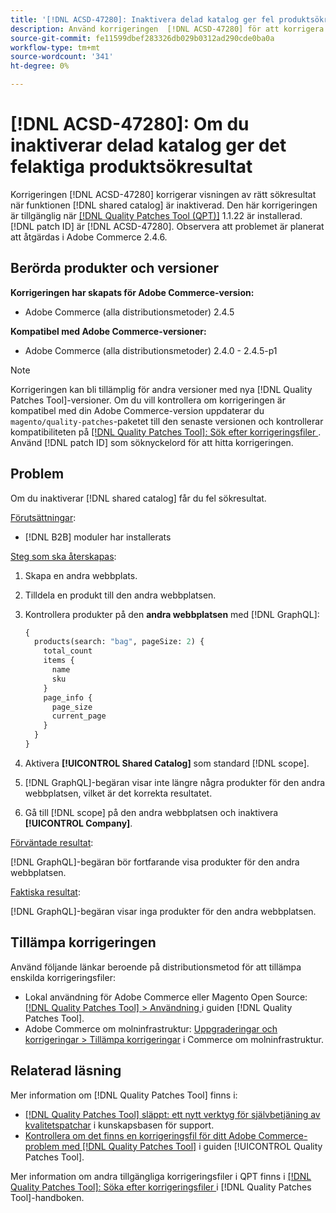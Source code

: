 ```yaml
---
title: '[!DNL ACSD-47280]: Inaktivera delad katalog ger fel produktsökresultat'
description: Använd korrigeringen  [!DNL ACSD-47280] för att korrigera och visa rätt sökresultat när funktionen för delad katalog är inaktiverad.
source-git-commit: fe11599dbef283326db029b0312ad290cde0ba0a
workflow-type: tm+mt
source-wordcount: '341'
ht-degree: 0%

---
```


# [!DNL ACSD-47280]: Om du inaktiverar delad katalog ger det felaktiga produktsökresultat

Korrigeringen [!DNL ACSD-47280] korrigerar visningen av rätt sökresultat när funktionen [!DNL shared catalog] är inaktiverad. Den här korrigeringen är tillgänglig när [[!DNL Quality Patches Tool (QPT)]](https://experienceleague.adobe.com/sv/docs/commerce-knowledge-base/kb/announcements/commerce-announcements/magento-quality-patches-released-new-tool-to-self-serve-quality-patches) 1.1.22 är installerad. [!DNL patch ID] är [!DNL ACSD-47280]. Observera att problemet är planerat att åtgärdas i Adobe Commerce 2.4.6.

## Berörda produkter och versioner

**Korrigeringen har skapats för Adobe Commerce-version:**
* Adobe Commerce (alla distributionsmetoder) 2.4.5

**Kompatibel med Adobe Commerce-versioner:**
* Adobe Commerce (alla distributionsmetoder) 2.4.0 - 2.4.5-p1

>[!NOTE]
>
>Korrigeringen kan bli tillämplig för andra versioner med nya [!DNL Quality Patches Tool]-versioner. Om du vill kontrollera om korrigeringen är kompatibel med din Adobe Commerce-version uppdaterar du `magento/quality-patches`-paketet till den senaste versionen och kontrollerar kompatibiliteten på [[!DNL Quality Patches Tool]: Sök efter korrigeringsfiler ](https://experienceleague.adobe.com/tools/commerce-quality-patches/index.html?lang=sv-SE). Använd [!DNL patch ID] som söknyckelord för att hitta korrigeringen.

## Problem

Om du inaktiverar [!DNL shared catalog] får du fel sökresultat.

<u>Förutsättningar</u>:

* [!DNL B2B] moduler har installerats

<u>Steg som ska återskapas</u>:

1. Skapa en andra webbplats.
1. Tilldela en produkt till den andra webbplatsen.
1. Kontrollera produkter på den **andra webbplatsen** med [!DNL GraphQL]:

   ```GraphQL
   {
     products(search: "bag", pageSize: 2) {
       total_count
       items {
         name
         sku
       }
       page_info {
         page_size
         current_page
       }
     }
   }
   ```

1. Aktivera **[!UICONTROL Shared Catalog]** som standard [!DNL scope].
1. [!DNL GraphQL]-begäran visar inte längre några produkter för den andra webbplatsen, vilket är det korrekta resultatet.
1. Gå till [!DNL scope] på den andra webbplatsen och inaktivera **[!UICONTROL Company]**.

<u>Förväntade resultat</u>:

[!DNL GraphQL]-begäran bör fortfarande visa produkter för den andra webbplatsen.

<u>Faktiska resultat</u>:

[!DNL GraphQL]-begäran visar inga produkter för den andra webbplatsen.

## Tillämpa korrigeringen

Använd följande länkar beroende på distributionsmetod för att tillämpa enskilda korrigeringsfiler:

* Lokal användning för Adobe Commerce eller Magento Open Source: [[!DNL Quality Patches Tool] > Användning ](/help/tools/quality-patches-tool/usage.md) i guiden [!DNL Quality Patches Tool].
* Adobe Commerce om molninfrastruktur: [Uppgraderingar och korrigeringar > Tillämpa korrigeringar](https://experienceleague.adobe.com/docs/commerce-cloud-service/user-guide/develop/upgrade/apply-patches.html?lang=sv-SE) i Commerce om molninfrastruktur.

## Relaterad läsning

Mer information om [!DNL Quality Patches Tool] finns i:

* [[!DNL Quality Patches Tool] släppt: ett nytt verktyg för självbetjäning av kvalitetspatchar](https://experienceleague.adobe.com/sv/docs/commerce-knowledge-base/kb/announcements/commerce-announcements/magento-quality-patches-released-new-tool-to-self-serve-quality-patches) i kunskapsbasen för support.
* [Kontrollera om det finns en korrigeringsfil för ditt Adobe Commerce-problem med  [!DNL Quality Patches Tool]](/help/tools/quality-patches-tool/patches-available-in-qpt/check-patch-for-magento-issue-with-magento-quality-patches.md) i guiden [!UICONTROL Quality Patches Tool].


Mer information om andra tillgängliga korrigeringsfiler i QPT finns i [[!DNL Quality Patches Tool]: Söka efter korrigeringsfiler ](https://experienceleague.adobe.com/tools/commerce-quality-patches/index.html?lang=sv-SE) i [!DNL Quality Patches Tool]-handboken.
